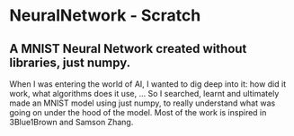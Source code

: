 # NeuralNetwork - Scratch
A MNIST Neural Network created without libraries, just numpy.
---
When I was entering the world of AI, I wanted to dig deep into it: how did it work, what algorithms does it use, ...
So I searched, learnt and ultimately made an MNIST model using just numpy, to really understand what was going on under the hood of the model.
Most of the work is inspired in 3Blue1Brown and Samson Zhang.

